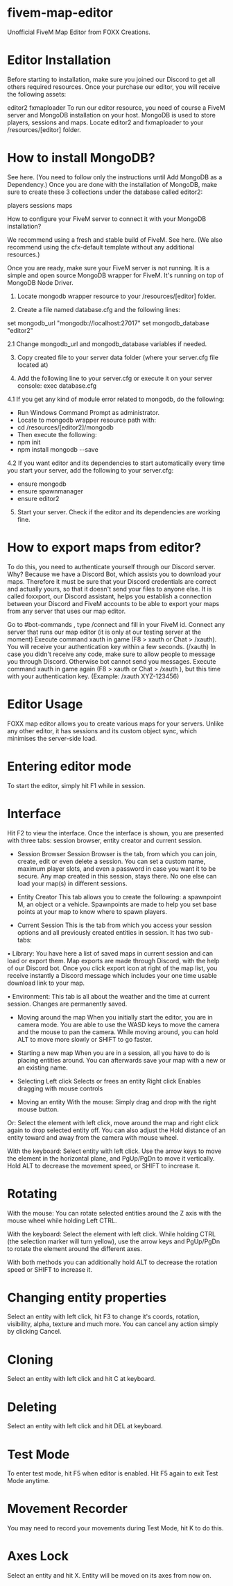 # fivem-map-editor
 Unofficial FiveM Map Editor from FOXX Creations.

# Editor Installation

Before starting to installation, make sure you joined our Discord to get all others required resources. Once your purchase our editor, you will receive the following assets:

editor2
fxmaploader
To run our editor resource, you need of course a FiveM server and MongoDB installation on your host. MongoDB is used to store players, sessions and maps.
Locate editor2 and fxmaploader to your /resources/[editor] folder.


# How to install MongoDB?

See here. (You need to follow only the instructions until Add MongoDB as a Dependency.) Once you are done with the installation of MongoDB, make sure to create these 3 collections under the database called editor2:

players
sessions
maps


How to configure your FiveM server to connect it with your MongoDB installation?

We recommend using a fresh and stable build of FiveM. See here. (We also recommend using the cfx-default template without any additional resources.)

Once you are ready, make sure your FiveM server is not running.  It is a simple and open source MongoDB wrapper for FiveM. It's running on top of MongoDB Node Driver.

1. Locate mongodb wrapper resource to your /resources/[editor] folder.

2. Create a file named database.cfg and the following lines:

set mongodb_url "mongodb://localhost:27017"
set mongodb_database "editor2"

2.1 Change mongodb_url and mongodb_database variables if needed.

3. Copy created file to your server data folder (where your server.cfg file located at)

4. Add the following line to your server.cfg or execute it on your server console:
exec database.cfg

4.1 If you get any kind of module error related to mongodb, do the following:
- Run Windows Command Prompt as administrator.
- Locate to mongodb wrapper resource path with:
- cd <path to your FiveM server>/resources/[editor2]/mongodb
- Then execute the following:
 - npm init
 - npm install mongodb --save

4.2 If you want editor and its dependencies to start automatically every time you start your server, add the following to your server.cfg:
- ensure mongodb
- ensure spawnmanager
- ensure editor2

5. Start your server. Check if the editor and its dependencies are working fine.


# How to export maps from editor?

To do this, you need to authenticate yourself through our Discord server. Why? Because we have a Discord Bot, which assists you to download your maps. Therefore it must be sure that your Discord credentials are correct and actually yours, so that it doesn't send your files to anyone else. It is called foxxport, our Discord assistant, helps you establish a connection between your Discord and FiveM accounts to be able to export your maps from any server that uses our map editor. 

Go to #bot-commands , type /connect and fill in your FiveM id.
Connect any server that runs our map editor (it is only at our testing server at the moment)
Execute command xauth in game (F8 > xauth or Chat > /xauth). You will receive your authentication key within a few seconds. (/xauth)
In case you didn't receive any code, make sure to allow people to message you through Discord. Otherwise bot cannot send you messages.
Execute command xauth in game again (F8 > xauth <key> or Chat > /xauth <key>), but this time with your authentication key. (Example: /xauth XYZ-123456)


# Editor Usage

FOXX map editor allows you to create various maps for your servers. Unlike any other editor, it has sessions and its custom object sync, which minimises the server-side load.


# Entering editor mode
To start the editor, simply hit F1 while in session.


# Interface
Hit F2 to view the interface. Once the interface is shown, you are presented with three tabs: session browser, entity creator and current session.

- Session Browser
Session Browser is the tab, from which you can join, create, edit or even delete a session. You can set a custom name, maximum player slots, and even a password in case you want it to be secure. Any map created in this session, stays there. No one else can load your map(s) in different sessions.


- Entity Creator
This tab allows you to create the following: a spawnpoint M, an object or a vehicle. Spawnpoints are made to help you set base points at your map to know where to spawn players.


- Current Session
This is the tab from which you access your session options and all previously created entities in session. It has two sub-tabs:

 • Library: You have here a list of saved maps in current session and can load or export them. Map exports are made through Discord, with the help of our Discord bot.    Once you click export icon at right of the map list, you receive instantly a Discord message which includes your one time usable download link to your map.

 • Environment: This tab is all about the weather and the time at current session. Changes are permanently saved.


- Moving around the map
When you initially start the editor, you are in camera mode. You are able to use the WASD keys to move the camera and the mouse to pan the camera. While moving around, you can hold ALT to move more slowly or SHIFT to go faster.


- Starting a new map
When you are in a session, all you have to do is placing entities around. You can afterwards save your map with a new or an existing name.


- Selecting
Left click Selects or frees an entity
Right click Enables dragging with mouse controls


- Moving an entity
With the mouse:
Simply drag and drop with the right mouse button.

Or:
Select the element with left click, move around the map and right click again to drop selected entity off. You can also adjust the Hold distance of an entity toward and away from the camera with mouse wheel.


With the keyboard:
Select entity with left click. Use the arrow keys to move the element in the horizontal plane, and PgUp/PgDn to move it vertically. Hold ALT to decrease the movement speed, or SHIFT to increase it.


# Rotating
With the mouse:
You can rotate selected entities around the Z axis with the mouse wheel while holding Left CTRL.


With the keyboard:
Select the element with left click. While holding CTRL (the selection marker will turn yellow), use the arrow keys and PgUp/PgDn to rotate the element around the different axes.

With both methods you can additionally hold ALT to decrease the rotation speed or SHIFT to increase it. 


# Changing entity properties
Select an entity with left click, hit F3 to change it's coords, rotation, visibility, alpha, texture and much more. You can cancel any action simply by clicking Cancel.


# Cloning
Select an entity with left click and hit C at keyboard.


# Deleting
Select an entity with left click and hit DEL at keyboard.


# Test Mode
To enter test mode, hit F5 when editor is enabled. Hit F5 again to exit Test Mode anytime.


# Movement Recorder
You may need to record your movements during Test Mode, hit K to do this.

# Axes Lock
Select an entity and hit X. Entity will be moved on its axes from now on.
